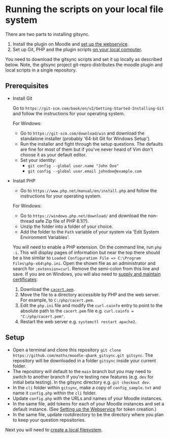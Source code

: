 # Running the scripts on your local file system

There are two parts to installing gitsync.

1. Install the plugin on Moodle and [set up the webservice](webservicesetup.md).
2. Set up Git, PHP and the plugin scripts [on your local computer](localsetup.md).

You need to download the gitsync scripts and set it up locally as described below.  Note, the gitsync project git-repro distributes the moodle plugin and local scripts in a single repository.

## Prerequisites
- Install Git

  Go to `https://git-scm.com/book/en/v2/Getting-Started-Installing-Git` and follow the instructions for your operating system.

  For Windows:
  - Go to `https://git-scm.com/download/win` and download the standalone installer (probably '64-bit Git for Windows Setup').
  - Run the installer and fight through the setup questions. The defaults are fine for most of them but if you've never heard of Vim
  don't choose it as your default editor.
  - Set your identity:
    - `git config --global user.name "John Doe"`
    - `git config --global user.email johndoe@example.com`

- Install PHP
  - Go to `https://www.php.net/manual/en/install.php` and follow the instructions for your operating system.

  For Windows:
  - Go to `https://windows.php.net/download/` and download the non-thread safe Zip file of PHP 8.1(?).
  - Unzip the folder into a folder of your choice.
  - Add the folder to the `Path` variable of your system via 'Edit System Environment Variables'.

  You will need to enable a PHP extension. On the command line, run `php -i`. This will display pages of information but near the top there should be a line similar to `Loaded Configuration File => C:\Program Files\php-x64\php.ini`. Open the shown file as an administrator and search for `;extension=curl`. Remove the semi-colon from this line and save. If you are on Windows, you will also need to [supply and maintain certificates](https://php.watch/articles/php-curl-windows-cainfo-fix):
  
  1) Download the [`cacert.pem`](https://curl.se/ca/cacert.pem).
  2) Move the file to a directory accessible by PHP and the web server. For example, to `C:/php/cacert.pem`.
  3) Edit the `php.ini` file and modify the `curl.cainfo` entry to point to the absolute path to the `cacert.pem` file e.g. `curl.cainfo = "C:/php/cacert.pem"`.
  4) Restart the web server e.g. `systemctl restart apache2`.

## Setup
- Open a terminal and clone this repository `git clone https://github.com/maths/moodle-qbank_gitsync.git gitsync`. The repository will be downloaded in a folder `gitsync` inside your current folder.
- The repository will default to the `main` branch but you may need to switch to another branch if you're testing new features (e.g. `dev` for initial beta testing). In the gitsync directory e.g. `git checkout dev`.
- In the `cli` folder within `gitsync`, make a copy of `config_sample.txt` and name it `config.php` within the `cli` folder.
- Update `config.php` with the URLs and names of your Moodle instances.
- In the same file, add tokens for each of your Moodle instances and set a default instance. (See [Setting up the Webservice](webservicesetup.md) for token creation.)
- In the same file, update rootdirectory to be the directory where you plan to keep your question repositories.

Next you will need to [create a local filesystem](createrepo.md).
